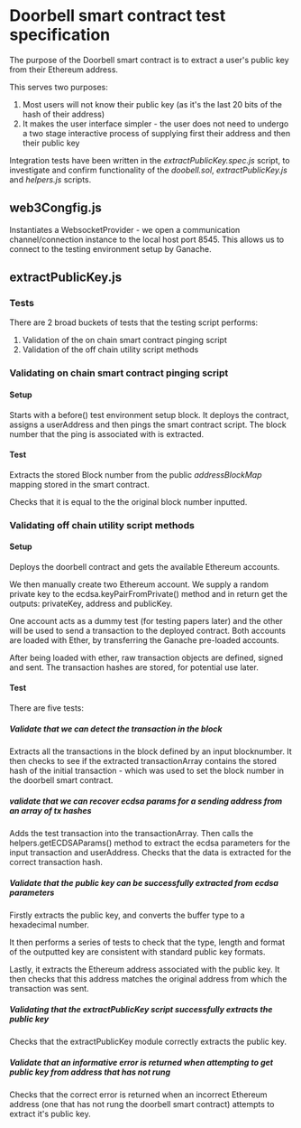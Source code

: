 # Doorbell smart contract test specification

The purpose of the Doorbell smart contract is to extract a user's public key from their Ethereum address. 

This serves two purposes: 

1. Most users will not know their public key (as it's the last 20 bits of the hash of their address)
2. It makes the user interface simpler - the user does not need to undergo a two stage interactive process of supplying first their
    address and then their public key

Integration tests have been written in the *extractPublicKey.spec.js* script, to investigate and confirm functionality of the *doobell.sol*, *extractPublicKey.js* and *helpers.js* scripts.

## web3Congfig.js
Instantiates a WebsocketProvider - we open a communication channel/connection instance to the local host port 8545. This allows us to connect to the testing environment setup by Ganache.

## extractPublicKey.js
### Tests

There are 2 broad buckets of tests that the testing script performs:
1. Validation of the on chain smart contract pinging script
2. Validation of the off chain utility script methods

### Validating on chain smart contract pinging script

#### Setup
Starts with a before() test environment setup block. It deploys the contract, assigns a userAddress and then pings the smart contract script. The block number that the ping is associated with is extracted.

#### Test
Extracts the stored Block number from the public *addressBlockMap* mapping stored in the smart contract. 

Checks that it is equal to the the original block number inputted.

### Validating off chain utility script methods
#### Setup
Deploys the doorbell contract and gets the available Ethereum accounts. 

We then manually create two Ethereum account. We supply a random private key to the ecdsa.keyPairFromPrivate() method and in return get the outputs: privateKey, address and publicKey. 

One account acts as a dummy test (for testing papers later) and the other will be used to send a transaction to the deployed contract. Both accounts are loaded with Ether, by transferring the Ganache pre-loaded accounts. 

After being loaded with ether, raw transaction objects are defined, signed and sent. The transaction hashes are stored, for potential use later.

#### Test
There are five tests: 

##### Validate that we can detect the transaction in the block
Extracts all the transactions in the block defined by an input blocknumber. It then checks to see if the extracted transactionArray contains the stored hash of the initial transaction - which was used to set the block number in the doorbell smart contract.

##### validate that we can recover ecdsa params for a sending address from an array of tx hashes
Adds the test transaction into the transactionArray. Then calls the helpers.getECDSAParams() method to extract the ecdsa parameters for the input transaction and userAddress. Checks that the data is extracted for the correct transaction hash. 

##### Validate that the public key can be successfully extracted from ecdsa parameters
Firstly extracts the public key, and converts the buffer type to a hexadecimal number. 

It then performs a series of tests to check that the type, length and format of the outputted key are consistent with standard public key formats. 

Lastly, it extracts the Ethereum address associated with the public key. It then checks that this address matches the original address from which the transaction was sent. 

##### Validating that the extractPublicKey script successfully extracts the public key
Checks that the extractPublicKey module correctly extracts the public key.

##### Validate that an informative error is returned when attempting to get public key from address that has not rung
Checks that the correct error is returned when an incorrect Ethereum address (one that has not rung the doorbell smart contract) attempts to extract it's public key.


